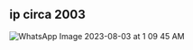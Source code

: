 ## ip circa 2003

![WhatsApp Image 2023-08-03 at 1 09 45 AM](https://github.com/inversepolarity/.github/assets/5298624/33256412-ebc5-4376-ba59-1f5c6cf5120f)
